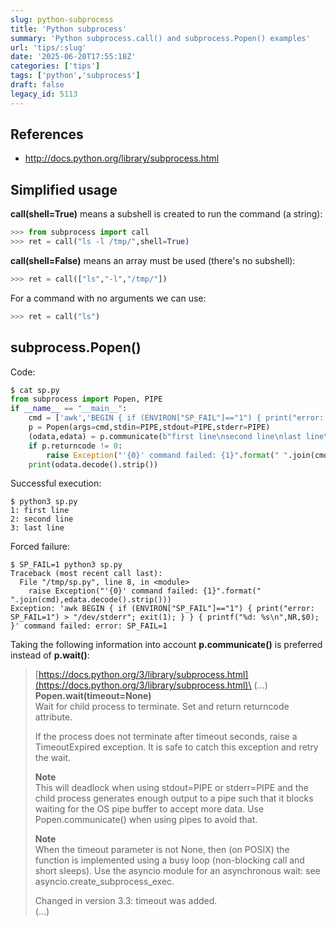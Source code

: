 ```yaml
---
slug: python-subprocess
title: 'Python subprocess'
summary: 'Python subprocess.call() and subprocess.Popen() examples'
url: 'tips/:slug'
date: '2025-06-20T17:55:18Z'
categories: ['tips']
tags: ['python','subprocess']
draft: false
legacy_id: 5113
---
```


## References

- http://docs.python.org/library/subprocess.html

## Simplified usage

**call(shell=True)** means a subshell is created to run the command (a string):

```python
>>> from subprocess import call
>>> ret = call("ls -l /tmp/",shell=True)
```

**call(shell=False)** means an array must be used (there's no subshell):

```python
>>> ret = call(["ls","-l","/tmp/"])
```

For a command with no arguments we can use:

```python
>>> ret = call("ls")
```

## subprocess.Popen()

Code:

```python
$ cat sp.py 
from subprocess import Popen, PIPE
if __name__ == "__main__":
    cmd = ['awk','BEGIN { if (ENVIRON["SP_FAIL"]=="1") { print("error: SP_FAIL=1") > "/dev/stderr"; exit(1); } } { printf("%d: %s\\n",NR,$0); }']
    p = Popen(args=cmd,stdin=PIPE,stdout=PIPE,stderr=PIPE)
    (odata,edata) = p.communicate(b"first line\nsecond line\nlast line\n")
    if p.returncode != 0:
        raise Exception("'{0}' command failed: {1}".format(" ".join(cmd),edata.decode().strip()))
    print(odata.decode().strip())
```

Successful execution:

```
$ python3 sp.py
1: first line
2: second line
3: last line
```

Forced failure:

```
$ SP_FAIL=1 python3 sp.py 
Traceback (most recent call last):
  File "/tmp/sp.py", line 8, in <module>
    raise Exception("'{0}' command failed: {1}".format(" ".join(cmd),edata.decode().strip()))
Exception: 'awk BEGIN { if (ENVIRON["SP_FAIL"]=="1") { print("error: SP_FAIL=1") > "/dev/stderr"; exit(1); } } { printf("%d: %s\n",NR,$0); }' command failed: error: SP_FAIL=1
```

Taking the following information into account **p.communicate()** is preferred instead of **p.wait()**:
	
> [https://docs.python.org/3/library/subprocess.html](https://docs.python.org/3/library/subprocess.html)\
> (...)\
> **Popen.wait(timeout=None)**\
> Wait for child process to terminate. Set and return returncode attribute.
>
> If the process does not terminate after timeout seconds, raise a TimeoutExpired exception. It is safe to catch this exception and retry the wait.
>
> **Note**\
> This will deadlock when using stdout=PIPE or stderr=PIPE and the child process generates enough output to a pipe such that it blocks waiting for the OS pipe buffer to accept more data. Use Popen.communicate() when using pipes to avoid that.
>
> **Note**\
> When the timeout parameter is not None, then (on POSIX) the function is implemented using a busy loop (non-blocking call and short sleeps). Use the asyncio module for an asynchronous wait: see asyncio.create_subprocess_exec.
>
> Changed in version 3.3: timeout was added.\
> (...)
